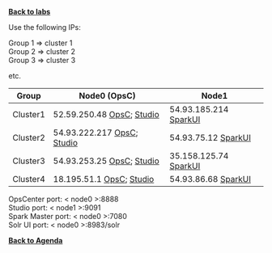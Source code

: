 **[Back to labs](./..)**


Use the following IPs:  

Group 1 => cluster 1  
Group 2 => cluster 2  
Group 3 => cluster 3

etc.


|  Group    |  Node0 (OpsC)  |  Node1         |  
|-----------|----------------|----------------|
| Cluster1  | 52.59.250.48   [OpsC](http://52.59.250.48:8888); [Studio](http://52.59.250.48:9091) | 54.93.185.214 [SparkUI](http://54.93.185.214:7080)|
| Cluster2  | 54.93.222.217  [OpsC](http://54.93.222.217:8888); [Studio](http://54.93.222.217:9091) | 54.93.75.12 [SparkUI](http://54.93.75.12:7080)|
| Cluster3  | 54.93.253.25   [OpsC](http://54.93.253.25:8888); [Studio](http://54.93.253.25:9091)  | 35.158.125.74  [SparkUI](http://35.158.125.74:7080) |
| Cluster4  | 18.195.51.1    [OpsC](http://18.195.51.1:8888); [Studio](http://18.195.51.1:9091)  | 54.93.86.68 [SparkUI](http://54.93.86.68:7080) |


OpsCenter port: < node0 >:8888    
Studio port: < node1 >:9091   
Spark Master port: < node0 >:7080   
Solr UI port: < node0 >:8983/solr   



**[Back to Agenda](./..)**
